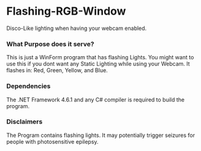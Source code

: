 # Flashing-RGB-Window
Disco-Like lighting when having your webcam enabled.

### What Purpose does it serve?
This is just a WinForm program that has flashing Lights.
You might want to use this if you dont want any Static Lighting while using your Webcam.
It flashes in: Red, Green, Yellow, and Blue.

### Dependencies
The .NET Framework 4.6.1 and any C# compiler is required to build the program.

### Disclaimers
The Program contains flashing lights.
It may potentially trigger seizures for people with photosensitive epilepsy.
